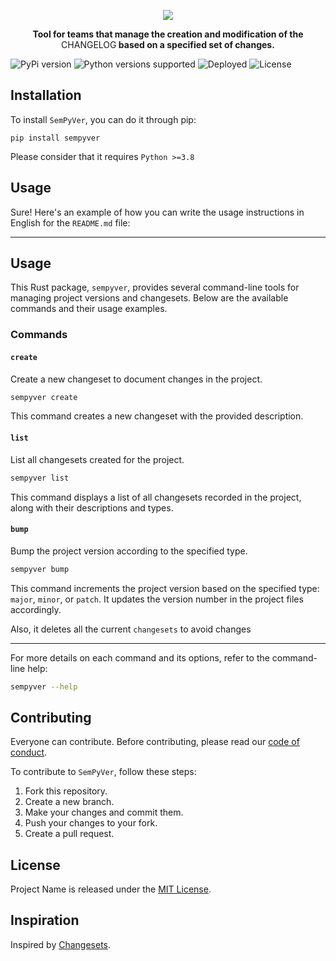 <p align="center">
    <img src="https://github.com/ricardoleal20/SemPyVer/blob/main/docs/img/logo.png" />
</p>
<p align="center">
    <b>Tool for teams that manage the creation and modification of the </b>CHANGELOG<b> based on a specified set of changes.</b>
</p>

![PyPi version](https://img.shields.io/pypi/v/sempyver?label=PyPi%20version&logo=PyPi&style=for-the-badge)
![Python versions supported](https://img.shields.io/pypi/pyversions/sempyver?label=Python%20Versions%20Supported&logo=Python&style=for-the-badge)
![Deployed](https://img.shields.io/github/actions/workflow/status/ricardoleal20/SemPyVer/publish.yml?branch=main&label=LAST%20VERSION%20DEPLOYED%20%F0%9F%9A%80&logo=Github&style=for-the-badge)
![License](https://img.shields.io/github/license/ricardoleal20/SemPyVer?color=%23808000&label=%F0%9F%93%84%20LICENSE&style=for-the-badge)

## Installation

To install `SemPyVer`, you can do it through pip:

```
pip install sempyver
```

Please consider that it requires `Python >=3.8`

## Usage

Sure! Here's an example of how you can write the usage instructions in English for the `README.md` file:

---

## Usage

This Rust package, `sempyver`, provides several command-line tools for managing project versions and changesets. Below are the available commands and their usage examples.

### Commands

#### `create`

Create a new changeset to document changes in the project.

```sh
sempyver create
```

This command creates a new changeset with the provided description. 

#### `list`

List all changesets created for the project.

```sh
sempyver list
```

This command displays a list of all changesets recorded in the project, along with their descriptions and types.

#### `bump`

Bump the project version according to the specified type.

```sh
sempyver bump
```

This command increments the project version based on the specified type: `major`, `minor`, or `patch`. It updates the version number in the project files accordingly.

Also, it deletes all the current `changesets` to avoid changes 

---

For more details on each command and its options, refer to the command-line help:

```sh
sempyver --help
```

## Contributing

Everyone can contribute. Before contributing, please read our [code of conduct](CODE_OF_CONDUCT.md).

To contribute to `SemPyVer`, follow these steps:

1. Fork this repository.
2. Create a new branch.
3. Make your changes and commit them.
4. Push your changes to your fork.
5. Create a pull request.

## License

Project Name is released under the [MIT License](LICENSE).

## Inspiration

Inspired by [Changesets](https://github.com/changesets/changesets).
